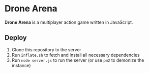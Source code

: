 # Drone Arena

**Drone Arena** is a multiplayer action game written in JavaScript.

## Deploy

1. Clone this repository to the server
2. Run `inflate.sh` to fetch and install all necessary dependencies
3. Run `node server.js` to run the server (or use `pm2` to demonize the instance)